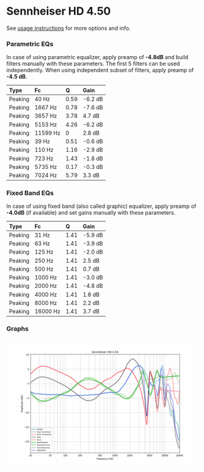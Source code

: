 # Sennheiser HD 4.50
See [usage instructions](https://github.com/jaakkopasanen/AutoEq#usage) for more options and info.

### Parametric EQs
In case of using parametric equalizer, apply preamp of **-4.8dB** and build filters manually
with these parameters. The first 5 filters can be used independently.
When using independent subset of filters, apply preamp of **-4.5 dB**.

| Type    | Fc       |    Q | Gain    |
|:--------|:---------|:-----|:--------|
| Peaking | 40 Hz    | 0.59 | -6.2 dB |
| Peaking | 1667 Hz  | 0.78 | -7.6 dB |
| Peaking | 3657 Hz  | 3.78 | 4.7 dB  |
| Peaking | 5153 Hz  | 4.26 | -6.2 dB |
| Peaking | 11599 Hz | 0    | 2.8 dB  |
| Peaking | 39 Hz    | 0.51 | -0.6 dB |
| Peaking | 110 Hz   | 1.16 | -2.9 dB |
| Peaking | 723 Hz   | 1.43 | -1.8 dB |
| Peaking | 5735 Hz  | 0.17 | -0.3 dB |
| Peaking | 7024 Hz  | 5.79 | 3.3 dB  |

### Fixed Band EQs
In case of using fixed band (also called graphic) equalizer, apply preamp of **-4.0dB**
(if available) and set gains manually with these parameters.

| Type    | Fc       |    Q | Gain    |
|:--------|:---------|:-----|:--------|
| Peaking | 31 Hz    | 1.41 | -5.9 dB |
| Peaking | 63 Hz    | 1.41 | -3.9 dB |
| Peaking | 125 Hz   | 1.41 | -2.0 dB |
| Peaking | 250 Hz   | 1.41 | 2.5 dB  |
| Peaking | 500 Hz   | 1.41 | 0.7 dB  |
| Peaking | 1000 Hz  | 1.41 | -3.0 dB |
| Peaking | 2000 Hz  | 1.41 | -4.8 dB |
| Peaking | 4000 Hz  | 1.41 | 1.8 dB  |
| Peaking | 8000 Hz  | 1.41 | 2.2 dB  |
| Peaking | 16000 Hz | 1.41 | 3.7 dB  |

### Graphs
![](./Sennheiser%20HD%204.50.png)